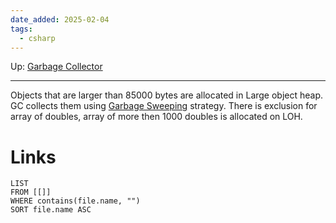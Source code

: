```yaml
---
date_added: 2025-02-04
tags:
  - csharp
---
```

Up: [Garbage Collector](Garbage%20Collector.md)
___
 Objects that are larger than 85000 bytes are allocated in Large object heap. GC collects them using [Garbage Sweeping](Garbage%20Sweeping.md) strategy. There is exclusion for array of doubles, array of more then 1000 doubles is allocated on LOH.
# Links
```dataview
LIST
FROM [[]]
WHERE contains(file.name, "")
SORT file.name ASC
```
